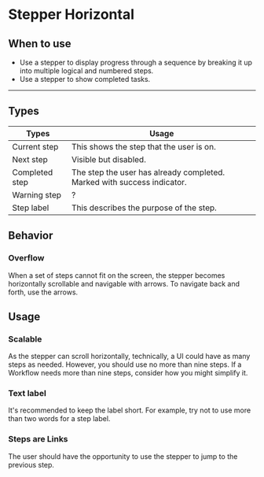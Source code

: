 # Stepper Horizontal

<TableOfContents></TableOfContents>

## When to use

- Use a stepper to display progress through a sequence by breaking it up into multiple logical and numbered steps.
- Use a stepper to show completed tasks.

---

## Types

| Types          | Usage                                                                   |
| -------------- | ----------------------------------------------------------------------- |
| Current step   | This shows the step that the user is on.                                |
| Next step      | Visible but disabled.                                                   |
| Completed step | The step the user has already completed. Marked with success indicator. |
| Warning step   | ?                                                                       |
| Step label     | This describes the purpose of the step.                                 |

## Behavior

### Overflow

When a set of steps cannot fit on the screen, the stepper becomes horizontally scrollable and navigable with arrows. To
navigate back and forth, use the arrows.

## Usage

### Scalable

As the stepper can scroll horizontally, technically, a UI could have as many steps as needed. However, you should use no
more than nine steps. If a Workflow needs more than nine steps, consider how you might simplify it.

### Text label

It's recommended to keep the label short. For example, try not to use more than two words for a step label.

### Steps are Links

The user should have the opportunity to use the stepper to jump to the previous step.
